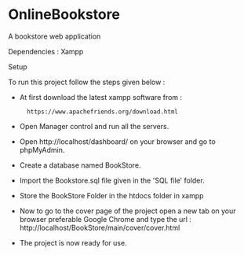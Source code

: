# OnlineBookstore
A bookstore web application 

Dependencies :
  Xampp

Setup

To run this project follow the steps given below :


*  At first download the latest xampp software from :

		 https://www.apachefriends.org/download.html 

* Open Manager control and run all the servers.

* Open http://localhost/dashboard/ on your browser and go to phpMyAdmin.

* Create a database named BookStore.

* Import the Bookstore.sql file given in the 'SQL file' folder.

* Store the BookStore Folder in the htdocs folder in xampp 

* Now to go to the cover page of the project open a new tab on your browser preferable Google Chrome and type the url :
		http://localhost/BookStore/main/cover/cover.html 


* The project is now ready for use.
